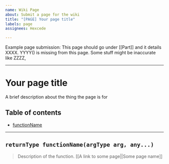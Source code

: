 ```yaml
---
name: Wiki Page
about: Submit a page for the wiki
title: "[PAGE] Your page title"
labels: page
assignees: Hexcede

---
```


Example page submission:
This page should go under [[Part]] and it details XXXX. YYYY() is missing from this page. Some stuff might be inaccurate like ZZZZ,
___
# Your page title
A brief description about the thing the page is for

## Table of contents
* [functionName](#returnType-functionameargType-arg-any)

___

## `returnType functionName(argType arg, any...)`

> Description of the function. [[A link to some page||Some page name]]
